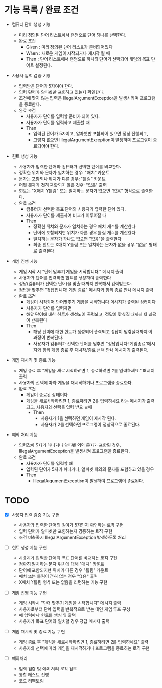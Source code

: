 # 기능 목록 / 완료 조건
- 컴퓨터 단어 생성 기능
  - 미리 정의된 단어 리스트에서 랜덤으로 단어 하나를 선택한다.
  - 완료 조건
    - Given : 미리 정의된 단어 리스트가 준비되어있다
    - When : 새로운 게임이 시작되거나 재시작 될 때
    - Then : 단어 리스트에서 랜덤으로 하나의 단어가 선택되어 게임의 목표 단어로 설정된다.

- 사용자 입력 검증 기능
  - 입력받은 단어가 5자여야 한다.
  - 입력 단어가 알파벳만 포함하고 있는지 확인한다.
  - 조건에 맞지 않는 입력은 IllegalArgumentException을 발생시키며 프로그램을 종료한다.
  - 완료 조건
    - 사용자가 단어를 입력할 준비가 되어 있다.
    - 사용자가 단어를 입력하고 제출할 때
    - Then
      - 입력된 단어가 5자이고, 알파벳만 포함되어 있으면 정상 진행되고, 
      - 그렇지 않으면 IllegalArgumentException이 발생하며 프로그램이 종료되어야 한다.

- 힌트 생성 기능
  - 사용자가 입력한 단어와 컴퓨터가 선택한 단어를 비교한다.
  - 정확한 위치와 문자가 일치하는 경우: "매치" 카운트
  - 문자는 포함되나 위치가 다른 경우: "틀림" 카운트
  - 어떤 문자가 전혀 포함되지 않은 경우: "없음" 출력
  - 힌트는 "X매치 Y틀림" 또는 일치하는 문자가 없으면 "없음" 형식으로 출력한다.
  - 완료 조건
    - 컴퓨터가 선택한 목표 단어와 사용자가 입력한 단어 있다.
    - 사용자가 단어를 제출하여 비교가 이루어질 때
    - Then
      - 정확한 위치와 문자가 일치하는 경우 매치 개수를 계산한다
      - 단어에 포함되지만 위치가 다른 경우 틀림 개수를 계산한다
      - 일치하는 문자가 하나도 없으면 "없음"을 출력한다
      - 최종 힌트는 X매치 Y틀림 또는 일치하는 문자가 없을 경우 "없음" 형태로 출력된다

- 게임 진행 기능
  - 게임 시작 시 "단어 맞추기 게임을 시작합니다." 메시지 출력
  - 사용자가 단어를 입력하면 힌트를 생성하여 출력한다.
  - 정답(컴퓨터가 선택한 단어)을 맞출 때까지 반복해서 입력받는다.
  - 정답을 맞추면 "정답입니다! 게임 종료" 메시지와 함께 종료 안내 메시지 출력
  - 완료 조건
    - 게임이 시작되어 단어맞추기 게임을 시작합니다 메시지가 출력된 상태이다
    - 사용자가 단어를 입력하면
    - 해당 단어에 대한 힌트가 생성되어 출력되고, 정답이 맞춰질 때까지 이 과정이 반복된다
    - Then
      - 해당 단어에 대한 힌트가 생성되어 출력되고 정답이 맞춰질때까지 이 과정이 반복된다.
      - 사용자가 컴퓨터가 선택한 단어를 맞추면 "정답입니다! 게임종료"메시지와 함께 게임 종료 후 재시작/종료 선택 안내 메시지가 출력된다.
  
- 게임 재시작 및 종료 기능
  - 게임 종료 후 "게임을 새로 시작하려면 1, 종료하려면 2를 입력하세요." 메시지 출력 
  - 사용자의 선택에 따라 게임을 재시작하거나 프로그램을 종료한다.
  - 완료 조건
    - 게임이 종료된 상태이다
    - 게임을 새로시작하려면 1, 종료하려면 2를 입력하세요 라는 메시지가 출력되고, 사용자의 선택을 입력 받으 ㄹ때
      - Then
        - 사용자가 1을 선택하면 게임이 재시작 된다.
        - 사용자가 2를 선택하면 프로그램이 정상적으로 종료된다.
  
- 예외 처리 기능 
  - 입력값이 5자가 아니거나 알파벳 외의 문자가 포함된 경우, IllegalArgumentException을 발생시켜 프로그램을 종료한다.
  - 완료 조건
    - 사용자가 단어를 입력할 때
    - 입력된 단어가 5자가 아니거나, 알파벳 이외의 문자를 포함하고 있을 경우
    - Then
      - IllegalArgumentException이 발생하여 프로그램이 종료된다.


# TODO
- [x] 사용자 입력 검증 기능 구현
  - 사용자가 입력한 단어의 길이가 5자인지 확인하는 로직 구현
  - 입력 단어가 알파벳만 포함하는지 검증하는 로직 구현
  - 조건 미충족시 IllegalArgumentException 발생하도록 처리

- [ ] 힌트 생성 기능 구현
  - 사용자가 입력한 단어와 목표 단어를 비교하는 로직 구현
  - 정확히 일치하는 문자 위치에 대해 "매치" 카운트
  - 단어에 포함되지만 위치가 다른 경우 "틀림" 카운트
  - 매치 또는 틀림이 전혀 없는 경우 "없음" 출력
  - X매치 Y틀림 형식 또는 없음을 리턴하는 기능 구현

- [ ] 게임 진행 기능 구현
  - 게임 시작시 "단어 맞추기 게임을 시작합니다" 메시지 출력
  - 사용자로부터 단어 입력을 반복적으로 받는 메인 게임 루프 구성
  - 매 입력마다 힌트를 생성 및 출력
  - 사용자가 목표 단어와 일치할 경우 정답 메시지 출력
- [ ] 게임 재시작 및 종료 기능 구현
  - 게임 종료 후 "게임을 새로시작하려면 1, 종료하려면 2를 입력하세요" 출력
  - 사용자의 선택에 따라 게임을 재시작하거나 프로그램을 종료하는 로직 구현
- [ ] 예외처리
  - 입력 검증 및 예외 처리 로직 검토
  - 통합 테스트 진행
  - 코드 리펙토링